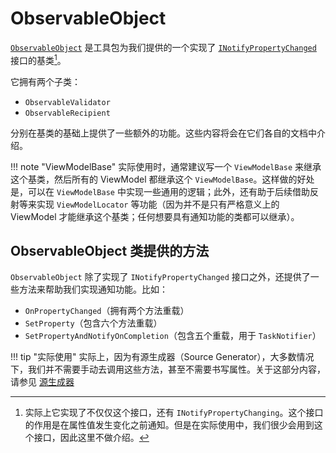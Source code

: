 # ObservableObject

[`ObservableObject`](https://github.com/CommunityToolkit/dotnet/blob/main/src/CommunityToolkit.Mvvm/ComponentModel/ObservableObject.cs "ObservableObject 源代码") 是工具包为我们提供的一个实现了 [`INotifyPropertyChanged`](https://source.dot.net/#System.ObjectModel/System/ComponentModel/INotifyPropertyChanged.cs,fd4b42d7e29d53e5 "INotifyPropertyChanged 源代码") 接口的基类[^1]。

它拥有两个子类：

- `ObservableValidator`
- `ObservableRecipient`

分别在基类的基础上提供了一些额外的功能。这些内容将会在它们各自的文档中介绍。

!!! note "ViewModelBase"
    实际使用时，通常建议写一个 `ViewModelBase` 来继承这个基类，然后所有的 ViewModel 都继承这个 `ViewModelBase`。这样做的好处是，可以在 `ViewModelBase` 中实现一些通用的逻辑；此外，还有助于后续借助反射等来实现 `ViewModelLocator` 等功能（因为并不是只有严格意义上的 ViewModel 才能继承这个基类；任何想要具有通知功能的类都可以继承）。

[^1]: 实际上它实现了不仅仅这个接口，还有 `INotifyPropertyChanging`。这个接口的作用是在属性值发生变化之前通知。但是在实际使用中，我们很少会用到这个接口，因此这里不做介绍。

## ObservableObject 类提供的方法

`ObservableObject` 除了实现了 `INotifyPropertyChanged` 接口之外，还提供了一些方法来帮助我们实现通知功能。比如：

- `OnPropertyChanged`（拥有两个方法重载）
- `SetProperty`（包含六个方法重载）
- `SetPropertyAndNotifyOnCompletion`（包含五个重载，用于 `TaskNotifier`）

!!! tip "实际使用"
    实际上，因为有源生成器（Source Generator），大多数情况下，我们并不需要手动去调用这些方法，甚至不需要书写属性。关于这部分内容，请参见 [源生成器](../../Source%20Generator/index.md)
